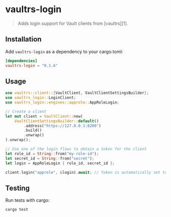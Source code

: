 # vaultrs-login

> Adds login support for Vault clients from [vaultrs][1].

## Installation

Add `vaultrs-login` as a dependency to your cargo.toml:

```toml
[dependencies]
vaultrs-login = "0.1.6"
```

## Usage

```rust
use vaultrs::client::{VaultClient, VaultClientSettingsBuilder};
use vaultrs_login::LoginClient;
use vaultrs_login::engines::approle::AppRoleLogin;

// Create a client
let mut client = VaultClient::new(
    VaultClientSettingsBuilder::default()
        .address("https://127.0.0.1:8200")
        .build()
        .unwrap()
).unwrap();

// Use one of the login flows to obtain a token for the client
let role_id = String::from("my-role-id");
let secret_id = String::from("secret");
let login = AppRoleLogin { role_id, secret_id };

client.login("approle", &login).await; // Token is automatically set to client
```

## Testing

Run tests with cargo:

```bash
cargo test
```
